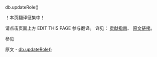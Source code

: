  db.updateRole()

 ！本页翻译征集中！

请点击页面上方 EDIT THIS PAGE 参与翻译。
详见：
[贡献指南]( https://github.com/JinMuInfo/MongoDB-Manual-zh/blob/master/CONTRIBUTING.md )、
[原文链接](  https://docs.mongodb.com/manual/reference/method/db.updateRole/  )。

 参见

原文 - [db.updateRole()]( https://docs.mongodb.com/manual/reference/method/db.updateRole/ )


